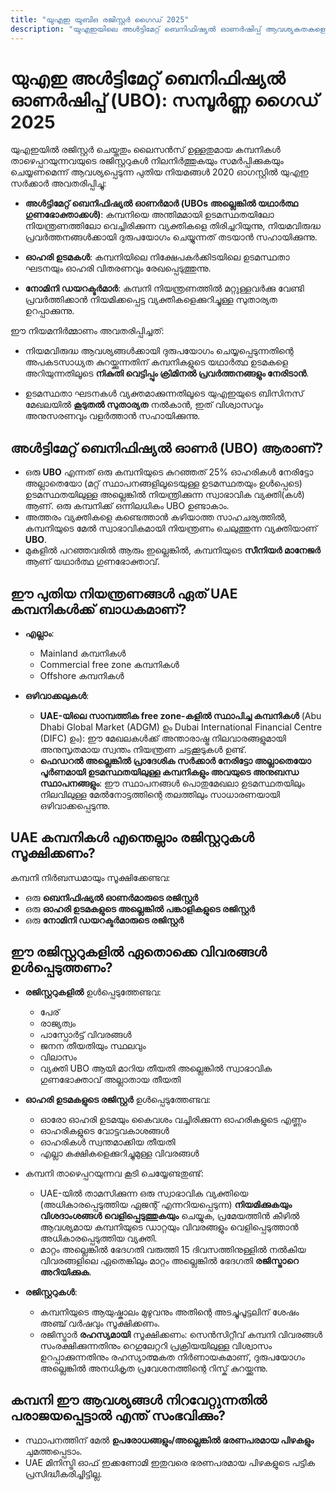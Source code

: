 ```yaml
---
title: "യുഎഇ യുബിഒ രജിസ്റ്റർ ഗൈഡ് 2025"
description: "യുഎഇയിലെ അൾട്ടിമേറ്റ് ബെനിഫിഷ്യൽ ഓണർഷിപ്പ് ആവശ്യകതകളെക്കുറിച്ചുള്ള വിദഗ്ധ ഗൈഡ്. നിയമങ്ങൾ, കംപ്ലയൻസ്, റിപ്പോർട്ടിംഗ് ബാധ്യതകൾ എന്നിവയുടെ സമ്പൂർണ്ണ അവലോകനം."
---
```


# യുഎഇ അൾട്ടിമേറ്റ് ബെനിഫിഷ്യൽ ഓണർഷിപ്പ് (UBO): സമ്പൂർണ്ണ ഗൈഡ് 2025

യുഎഇയിൽ രജിസ്റ്റർ ചെയ്തതും ലൈസൻസ് ഉള്ളതുമായ കമ്പനികൾ താഴെപ്പറയുന്നവയുടെ രജിസ്റ്ററുകൾ നിലനിർത്തുകയും സമർപ്പിക്കുകയും ചെയ്യണമെന്ന് ആവശ്യപ്പെടുന്ന പുതിയ നിയമങ്ങൾ 2020 ഓഗസ്റ്റിൽ യുഎഇ സർക്കാർ അവതരിപ്പിച്ചു:

- **അൾട്ടിമേറ്റ് ബെനിഫിഷ്യൽ ഓണർമാർ (UBOs അല്ലെങ്കിൽ യഥാർത്ഥ ഗുണഭോക്താക്കൾ)**: കമ്പനിയെ അന്തിമമായി ഉടമസ്ഥതയിലോ നിയന്ത്രണത്തിലോ വെച്ചിരിക്കുന്ന വ്യക്തികളെ തിരിച്ചറിയുന്നു, നിയമവിരുദ്ധ പ്രവർത്തനങ്ങൾക്കായി ദുരുപയോഗം ചെയ്യുന്നത് തടയാൻ സഹായിക്കുന്നു.

- **ഓഹരി ഉടമകൾ**: കമ്പനിയിലെ നിക്ഷേപകർക്കിടയിലെ ഉടമസ്ഥതാ ഘടനയും ഓഹരി വിതരണവും രേഖപ്പെടുത്തുന്നു.

- **നോമിനി ഡയറക്ടർമാർ**: കമ്പനി നിയന്ത്രണത്തിൽ മറ്റുള്ളവർക്കു വേണ്ടി പ്രവർത്തിക്കാൻ നിയമിക്കപ്പെട്ട വ്യക്തികളെക്കുറിച്ചുള്ള സുതാര്യത ഉറപ്പാക്കുന്നു.

ഈ നിയമനിർമ്മാണം അവതരിപ്പിച്ചത്:

- നിയമവിരുദ്ധ ആവശ്യങ്ങൾക്കായി ദുരുപയോഗം ചെയ്യപ്പെടുന്നതിന്റെ അപകടസാധ്യത കുറയ്ക്കുന്നതിന് കമ്പനികളുടെ യഥാർത്ഥ ഉടമകളെ അറിയുന്നതിലൂടെ **നികുതി വെട്ടിപ്പും ക്രിമിനൽ പ്രവർത്തനങ്ങളും നേരിടാൻ**.

- ഉടമസ്ഥതാ ഘടനകൾ വ്യക്തമാക്കുന്നതിലൂടെ യുഎഇയുടെ ബിസിനസ് മേഖലയിൽ **കൂടുതൽ സുതാര്യത** നൽകാൻ, ഇത് വിശ്വാസവും അനുസരണവും വളർത്താൻ സഹായിക്കുന്നു.

## അൾട്ടിമേറ്റ് ബെനിഫിഷ്യൽ ഓണർ (UBO) ആരാണ്?

- ഒരു **UBO** എന്നത് ഒരു കമ്പനിയുടെ കുറഞ്ഞത് 25% ഓഹരികൾ നേരിട്ടോ അല്ലാതെയോ (മറ്റ് സ്ഥാപനങ്ങളിലൂടെയുള്ള ഉടമസ്ഥതയും ഉൾപ്പെടെ) ഉടമസ്ഥതയിലുള്ള അല്ലെങ്കിൽ നിയന്ത്രിക്കുന്ന സ്വാഭാവിക വ്യക്തി(കൾ) ആണ്. ഒരു കമ്പനിക്ക് ഒന്നിലധികം UBO ഉണ്ടാകാം.
- അത്തരം വ്യക്തികളെ കണ്ടെത്താൻ കഴിയാത്ത സാഹചര്യത്തിൽ, കമ്പനിയുടെ മേൽ സ്വാഭാവികമായി നിയന്ത്രണം ചെലുത്തുന്ന വ്യക്തിയാണ് **UBO**.
- മുകളിൽ പറഞ്ഞവരിൽ ആരും ഇല്ലെങ്കിൽ, കമ്പനിയുടെ **സീനിയർ മാനേജർ** ആണ് യഥാർത്ഥ ഗുണഭോക്താവ്.

## ഈ പുതിയ നിയന്ത്രണങ്ങൾ ഏത് UAE കമ്പനികൾക്ക് ബാധകമാണ്?

- **എല്ലാം**:
  - Mainland കമ്പനികൾ
  - Commercial free zone കമ്പനികൾ
  - Offshore കമ്പനികൾ

- **ഒഴിവാക്കലുകൾ**:
  - **UAE-യിലെ സാമ്പത്തിക free zone-കളിൽ സ്ഥാപിച്ച കമ്പനികൾ** (Abu Dhabi Global Market (ADGM) ഉം Dubai International Financial Centre (DIFC) ഉം): ഈ മേഖലകൾക്ക് അന്താരാഷ്ട്ര നിലവാരങ്ങളുമായി അനുസൃതമായ സ്വന്തം നിയന്ത്രണ ചട്ടക്കൂടുകൾ ഉണ്ട്.
  - **ഫെഡറൽ അല്ലെങ്കിൽ പ്രാദേശിക സർക്കാർ നേരിട്ടോ അല്ലാതെയോ പൂർണമായി ഉടമസ്ഥതയിലുള്ള കമ്പനികളും അവയുടെ അനുബന്ധ സ്ഥാപനങ്ങളും**: ഈ സ്ഥാപനങ്ങൾ പൊതുമേഖലാ ഉടമസ്ഥതയിലും നിലവിലുള്ള മേൽനോട്ടത്തിന്റെ തലത്തിലും സാധാരണയായി ഒഴിവാക്കപ്പെടുന്നു.

## UAE കമ്പനികൾ എന്തെല്ലാം രജിസ്റ്ററുകൾ സൂക്ഷിക്കണം?

കമ്പനി നിർബന്ധമായും സൂക്ഷിക്കേണ്ടവ:

- ഒരു **ബെനിഫിഷ്യൽ ഓണർമാരുടെ രജിസ്റ്റർ**
- ഒരു **ഓഹരി ഉടമകളുടെ അല്ലെങ്കിൽ പങ്കാളികളുടെ രജിസ്റ്റർ**
- ഒരു **നോമിനി ഡയറക്ടർമാരുടെ രജിസ്റ്റർ**

## ഈ രജിസ്റ്ററുകളിൽ ഏതൊക്കെ വിവരങ്ങൾ ഉൾപ്പെടുത്തണം?

- **രജിസ്റ്ററുകളിൽ** ഉൾപ്പെടുത്തേണ്ടവ:
  - പേര്
  - രാജ്യത്വം
  - പാസ്പോർട്ട് വിവരങ്ങൾ
  - ജനന തീയതിയും സ്ഥലവും
  - വിലാസം
  - വ്യക്തി UBO ആയി മാറിയ തീയതി അല്ലെങ്കിൽ സ്വാഭാവിക ഗുണഭോക്താവ് അല്ലാതായ തീയതി

- **ഓഹരി ഉടമകളുടെ രജിസ്റ്റർ** ഉൾപ്പെടുത്തേണ്ടവ:
  - ഓരോ ഓഹരി ഉടമയും കൈവശം വച്ചിരിക്കുന്ന ഓഹരികളുടെ എണ്ണം
  - ഓഹരികളുടെ വോട്ടവകാശങ്ങൾ
  - ഓഹരികൾ സ്വന്തമാക്കിയ തീയതി
  - എല്ലാ കക്ഷികളെക്കുറിച്ചുമുള്ള വിവരങ്ങൾ

- കമ്പനി താഴെപ്പറയുന്നവ കൂടി ചെയ്യേണ്ടതുണ്ട്:
  - UAE-യിൽ താമസിക്കുന്ന ഒരു സ്വാഭാവിക വ്യക്തിയെ (അധികാരപ്പെടുത്തിയ ഏജന്റ് എന്നറിയപ്പെടുന്ന) **നിയമിക്കുകയും വിശദാംശങ്ങൾ വെളിപ്പെടുത്തുകയും** ചെയ്യുക, പ്രമേയത്തിൻ കീഴിൽ ആവശ്യമായ കമ്പനിയുടെ ഡാറ്റയും വിവരങ്ങളും വെളിപ്പെടുത്താൻ അധികാരപ്പെടുത്തിയ വ്യക്തി.
  - മാറ്റം അല്ലെങ്കിൽ ഭേദഗതി വരുത്തി 15 ദിവസത്തിനുള്ളിൽ നൽകിയ വിവരങ്ങളിലെ ഏതെങ്കിലും മാറ്റം അല്ലെങ്കിൽ ഭേദഗതി **രജിസ്ട്രാറെ അറിയിക്കുക**.

- **രജിസ്റ്ററുകൾ**:
  - കമ്പനിയുടെ ആയുഷ്കാലം മുഴുവനും അതിന്റെ അടച്ചുപൂട്ടലിന് ശേഷം അഞ്ച് വർഷവും സൂക്ഷിക്കണം.
  - രജിസ്ട്രാർ **രഹസ്യമായി** സൂക്ഷിക്കണം: സെൻസിറ്റീവ് കമ്പനി വിവരങ്ങൾ സംരക്ഷിക്കുന്നതിനും റെഗുലേറ്ററി പ്രക്രിയയിലുള്ള വിശ്വാസം ഉറപ്പാക്കുന്നതിനും രഹസ്യാത്മകത നിർണായകമാണ്, ദുരുപയോഗം അല്ലെങ്കിൽ അനധികൃത പ്രവേശനത്തിന്റെ റിസ്ക് കുറയ്ക്കുന്നു.

## കമ്പനി ഈ ആവശ്യങ്ങൾ നിറവേറ്റുന്നതിൽ പരാജയപ്പെട്ടാൽ എന്ത് സംഭവിക്കും?

- സ്ഥാപനത്തിന് മേൽ **ഉപരോധങ്ങളും/അല്ലെങ്കിൽ ഭരണപരമായ പിഴകളും** ചുമത്തപ്പെടാം.
- UAE മിനിസ്ട്രി ഓഫ് ഇക്കണോമി ഇതുവരെ ഭരണപരമായ പിഴകളുടെ പട്ടിക പ്രസിദ്ധീകരിച്ചിട്ടില്ല.
